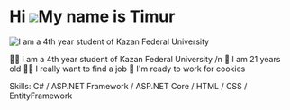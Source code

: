 Hi ![](https://user-images.githubusercontent.com/18350557/176309783-0785949b-9127-417c-8b55-ab5a4333674e.gif)My name is Timur
=============================================================================================================================

![I am a 4th year student of Kazan Federal University](https://static.pingcap.com/files/2022/12/05072707/chatGPT-GitHub-banner.jpg)

👨‍🎓 I am a 4th year student of Kazan Federal University /n
🐢 I am 21 years old
👷‍♂️ I really want to find a job
🤑 I'm ready to work for cookies

Skills: C# / ASP.NET Framework / ASP.NET Core / HTML / CSS / EntityFramework







 




